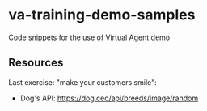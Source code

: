 # va-training-demo-samples
Code snippets for the use of Virtual Agent demo

## Resources

Last exercise: "make your customers smile":

- Dog's API: https://dog.ceo/api/breeds/image/random 
